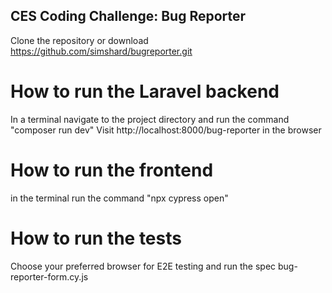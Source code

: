 ## CES Coding Challenge: Bug Reporter

Clone the repository or download
    https://github.com/simshard/bugreporter.git

 # How to run the Laravel backend

 In  a terminal navigate to the project directory and run the command 
  "composer run dev"
  Visit http://localhost:8000/bug-reporter in the browser

# How to run the frontend

 in the terminal run the command 
 "npx cypress open"

# How to run the tests
Choose your preferred browser for E2E testing and run the spec bug-reporter-form.cy.js

